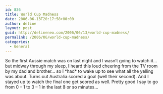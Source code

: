 ```yaml
---
id: 836
title: World Cup Madness
date: 2006-06-13T20:17:58+00:00
author: deline
layout: post
guid: http://delineneo.com/2006/06/13/world-cup-madness/
permalink: /2006/06/world-cup-madness/
categories:
  - General
---
```

So the first Aussie match was on last night and I wasn&#8217;t going to watch it&#8230; but midway through my sleep, I heard this loud cheering from the TV room by my dad and brother&#8230; so I \*had\* to wake up to see what all the yelling was about. Turns out Australia scored a goal (well their second). And I stayed up to watch the final one get scored as well. Pretty good I say to go from 0 &#8211; 1 to 3 &#8211; 1 in the last 8 or so minutes&#8230;
